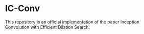 # IC-Conv
This repository is an official implementation of the paper Inception Convolution with Efficient Dilation Search.

